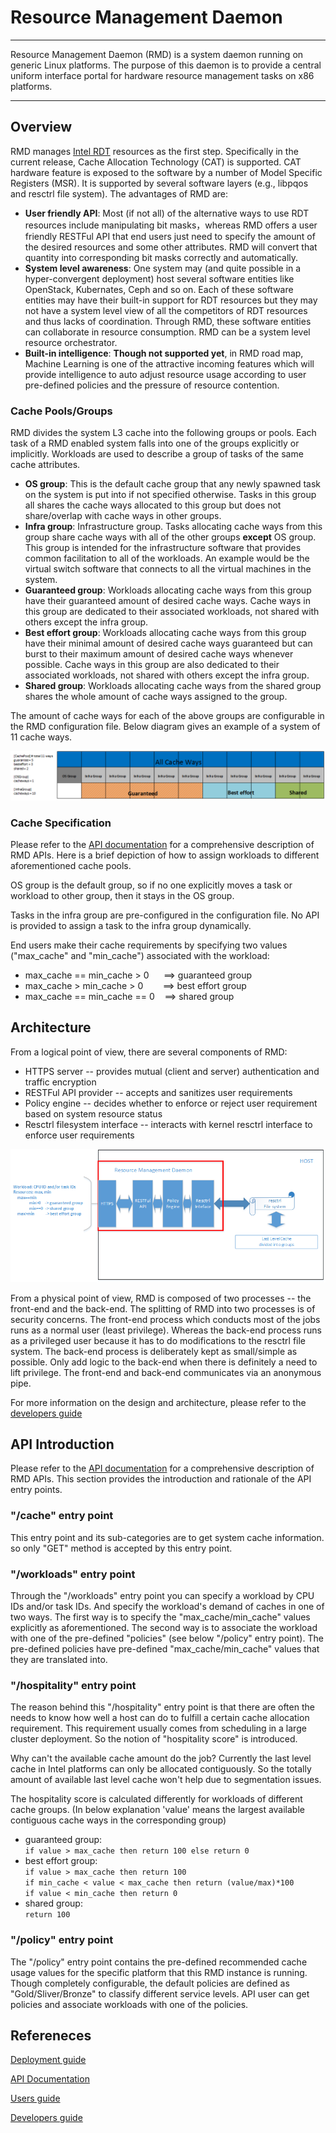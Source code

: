 
<!--
http://www.apache.org/licenses/LICENSE-2.0.txt


Copyright 2017 Intel Corporation

Licensed under the Apache License, Version 2.0 (the "License");
you may not use this file except in compliance with the License.
You may obtain a copy of the License at

    http://www.apache.org/licenses/LICENSE-2.0

Unless required by applicable law or agreed to in writing, software
distributed under the License is distributed on an "AS IS" BASIS,
WITHOUT WARRANTIES OR CONDITIONS OF ANY KIND, either express or implied.
See the License for the specific language governing permissions and
limitations under the License.
-->

# Resource Management Daemon #

----------

Resource Management Daemon (RMD) is a system daemon running on generic Linux platforms. The purpose of this daemon is to provide a central uniform interface portal for hardware resource management tasks on x86 platforms.

----------
## Overview ##
RMD manages [Intel RDT](https://www.intel.com/content/www/us/en/architecture-and-technology/resource-director-technology.html) resources as the first step. Specifically in the current release, Cache Allocation Technology (CAT) is supported. CAT hardware feature is exposed to the software by a number of Model Specific Registers (MSR). It is supported by several software layers (e.g., libpqos and resctrl file system). The advantages of RMD are:


* **User friendly API**: Most (if not all) of the alternative ways to use RDT resources include manipulating bit masks，whereas RMD offers a user friendly RESTFul API that end users just need to specify the amount of the desired resources and some other attributes. RMD will convert that quantity into corresponding bit masks correctly and automatically.
* **System level awareness**: One system may (and quite possible in a hyper-convergent deployment) host several software entities like OpenStack, Kubernates, Ceph and so on. Each of these software entities may have their built-in support for RDT resources but they may not have a system level view of all the competitors of RDT resources and thus lacks of coordination. Through RMD, these software entities can collaborate in resource consumption. RMD can be a system level resource orchestrator.
* **Built-in intelligence**: **Though not supported yet**, in RMD road map, Machine Learning is one of the attractive incoming features which will provide intelligence to auto adjust resource usage according to user pre-defined policies and the pressure of resource contention. 


### Cache Pools/Groups ###
RMD divides the system L3 cache into the following groups or pools. Each task of a RMD enabled system falls into one of the groups explicitly or implicitly. Workloads are used to describe a group of tasks of the same cache attributes.

* **OS group**: This is the default cache group that any newly spawned task on the system is put into if not specified otherwise. Tasks in this group all shares the cache ways allocated to this group but does not share/overlap with cache ways in other groups.
* **Infra group**: Infrastructure group. Tasks allocating cache ways from this group share cache ways with all of the other groups **except** OS group. This group is intended for the infrastructure software that provides common facilitation to all of the workloads. An example would be the virtual switch software that connects to all the virtual machines in the system.
* **Guaranteed group**: Workloads allocating cache ways from this group have their guaranteed amount of desired cache ways. Cache ways in this group are dedicated to their associated workloads, not shared with others except the infra group.
* **Best effort group**: Workloads allocating cache ways from this group have their minimal amount of desired cache ways guaranteed but can burst to their maximum amount of desired cache ways whenever possible. Cache ways in this group are also dedicated to their associated workloads, not shared with others except the infra group.
* **Shared group**: Workloads allocating cache ways from the shared group shares the whole amount of cache ways assigned to the group.

The amount of cache ways for each of the above groups are configurable in the RMD configuration file. Below diagram gives an example of a system of 11 cache ways. 

![RMD Groups](docs/pic/rmd_pools.png)

### Cache Specification ###
Please refer to the [API documentation](docs/api/v1/swagger.yaml) for a comprehensive description of RMD APIs. Here is a brief depiction of how to assign workloads to different aforementioned cache pools.

OS group is the default group, so if no one explicitly moves a task or workload to other group, then it stays in the OS group.

Tasks in the infra group are pre-configured in the configuration file. No API is provided to assign a task to the infra group dynamically.

End users make their cache requirements by specifying two values ("max\_cache" and "min\_cache") associated with the workload:

* max\_cache == min\_cache > 0 &nbsp;&nbsp;&nbsp;&nbsp; ==> guaranteed group
* max\_cache >  min\_cache > 0 &nbsp;&nbsp;&nbsp;&nbsp;&nbsp;&nbsp; ==> best effort group
* max\_cache == min\_cache == 0&nbsp;&nbsp;&nbsp; ==> shared group

## Architecture ##

From a logical point of view, there are several components of RMD:

* HTTPS server -- provides mutual (client and server) authentication and traffic encryption
* RESTFul API provider -- accepts and sanitizes user requirements 
* Policy engine -- decides whether to enforce or reject user requirement based on system resource status
* Resctrl filesystem interface -- interacts with kernel resctrl interface to enforce user requirements

![RMD logical view](docs/pic/rmd_logical_view.png)

From a physical point of view, RMD is composed of two processes -- the front-end and the back-end. The splitting of RMD into two processes is of security concerns. The front-end process which conducts most of the jobs runs as a normal user (least privilege). Whereas the back-end process runs as a privileged user because it has to do modifications to the resctrl file system. The back-end process is deliberately kept as small/simple as possible. Only add logic to the back-end when there is definitely a need to lift privilege. The front-end and back-end communicates via an anonymous pipe.

For more information on the design and architecture, please refer to the [developers guide](docs/developers_guide.md)

## API Introduction ##
Please refer to the [API documentation](docs/api/v1/swagger.yaml) for a comprehensive description of RMD APIs. This section provides the introduction and rationale of the API entry points.

### "/cache" entry point ###
This entry point and its sub-categories are to get system cache information. so only "GET" method is accepted by this entry point.

### "/workloads" entry point ###
Through the "/workloads" entry point you can specify a workload by CPU IDs and/or task IDs. And specify the workload's demand of caches in one of two ways. The first way is to specify the "max\_cache/min\_cache" values explicitly as aforementioned. The second way is to associate the workload with one of the pre-defined "policies" (see below "/policy" entry point). The pre-defined policies have pre-defined "max\_cache/min\_cache" values that they are translated into.

### "/hospitality" entry point ###
The reason behind this "/hospitality" entry point is that there are often the needs to know how well a host can do to fulfill a certain cache allocation requirement. This requirement usually comes from scheduling in a large cluster deployment. So the notion of "hospitality score" is introduced.

Why can't the available cache amount do the job? Currently the last level cache in Intel platforms can only be allocated contiguously. So the totally amount of available last level cache won't help due to segmentation issues.

The hospitality score is calculated differently for workloads of different cache groups. (In below explanation 'value' means the largest available contiguous cache ways in the corresponding group)

* guaranteed group:<br>
  `if value > max_cache then return 100 else return 0`
* best effort group:<br>
  `if value > max_cache then return 100`<br>
  `if min_cache < value < max_cache then return (value/max)*100`<br>
  `if value < min_cache then return 0`
* shared group:<br>
  `return 100`


### "/policy" entry point ###
The "/policy" entry point contains the pre-defined recommended cache usage values for the specific platform that this RMD instance is running. Though completely configurable, the default policies are defined as "Gold/Sliver/Bronze" to classify different service levels. API user can get policies and associate workloads with one of the policies.

## Refereneces ##
[Deployment guide](docs/deployment_guide.md)

[API Documentation](docs/api/v1/swagger.yaml)

[Users guide](docs/UserGuide.md_)

[Developers guide](docs/developers_guide.md)
